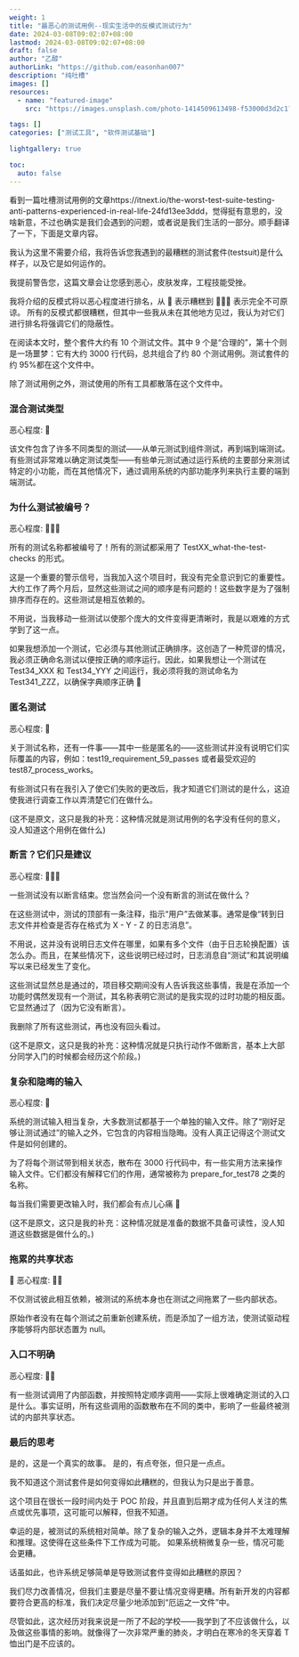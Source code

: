 ```yaml
---
weight: 1
title: "最恶心的测试用例--现实生活中的反模式测试行为"
date: 2024-03-08T09:02:07+08:00
lastmod: 2024-03-08T09:02:07+08:00
draft: false
author: "乙醇"
authorLink: "https://github.com/easonhan007"
description: "纯吐槽"
images: []
resources:
  - name: "featured-image"
    src: "https://images.unsplash.com/photo-1414509613498-f53000d3d2c1?w=300"

tags: []
categories: ["测试工具", "软件测试基础"]

lightgallery: true

toc:
  auto: false
---
```


看到一篇吐槽测试用例的文章https://itnext.io/the-worst-test-suite-testing-anti-patterns-experienced-in-real-life-24fd13ee3ddd，觉得挺有意思的，没啥新意，不过也确实是我们会遇到的问题，或者说是我们生活的一部分。顺手翻译了一下，下面是文章内容。

我认为这里不需要介绍，我将告诉您我遇到的最糟糕的测试套件(testsuit)是什么样子，以及它是如何运作的。

我提前警告您，这篇文章会让您感到恶心，皮肤发痒，工程技能受挫。

我将介绍的反模式将以恶心程度进行排名，从 🤮 表示糟糕到 🤮🤮🤮 表示完全不可原谅。
所有的反模式都很糟糕，但其中一些我从未在其他地方见过，我认为对它们进行排名将强调它们的隐蔽性。

在阅读本文时，整个套件大约有 10 个测试文件。其中 9 个是“合理的”，第十个则是一场噩梦：它有大约 3000 行代码，总共组合了约 80 个测试用例。测试套件的约 95%都在这个文件中。

除了测试用例之外，测试使用的所有工具都散落在这个文件中。

### 混合测试类型

恶心程度: 🤮

该文件包含了许多不同类型的测试——从单元测试到组件测试，再到端到端测试。有些测试非常难以确定测试类型——有些单元测试通过运行系统的主要部分来测试特定的小功能，而在其他情况下，通过调用系统的内部功能序列来执行主要的端到端测试。

### 为什么测试被编号？

恶心程度: 🤮🤮🤮

所有的测试名称都被编号了！所有的测试都采用了 TestXX_what-the-test-checks 的形式。

这是一个重要的警示信号，当我加入这个项目时，我没有完全意识到它的重要性。大约工作了两个月后，显然这些测试之间的顺序是有问题的！这些数字是为了强制排序而存在的。这些测试是相互依赖的。

不用说，当我移动一些测试以使那个庞大的文件变得更清晰时，我是以艰难的方式学到了这一点。

如果我想添加一个测试，它必须与其他测试正确排序。这创造了一种荒谬的情况，我必须正确命名测试以便按正确的顺序运行。因此，如果我想让一个测试在 Test34_XXX 和 Test34_YYY 之间运行，我必须将我的测试命名为 Test341_ZZZ，以确保字典顺序正确 🤯

### 匿名测试

恶心程度: 🤮

关于测试名称，还有一件事——其中一些是匿名的——这些测试并没有说明它们实际覆盖的内容，例如：test19_requirement_59_passes 或者最受欢迎的 test87_process_works。

有些测试只有在我引入了使它们失败的更改后，我才知道它们测试的是什么，这迫使我进行调查工作以弄清楚它们在做什么。

(这不是原文，这只是我的补充：这种情况就是测试用例的名字没有任何的意义，没人知道这个用例在做什么)

### 断言？它们只是建议

恶心程度: 🤮🤮🤮

一些测试没有以断言结束。您当然会问一个没有断言的测试在做什么？

在这些测试中，测试的顶部有一条注释，指示“用户”去做某事。通常是像“转到日志文件并检查是否存在格式为 X - Y - Z 的日志消息”。

不用说，这并没有说明日志文件在哪里，如果有多个文件（由于日志轮换配置）该怎么办。而且，在某些情况下，这些说明已经过时，日志消息自“测试”和其说明编写以来已经发生了变化。

这些测试显然总是通过的，项目移交期间没有人告诉我这些事情，我是在添加一个功能时偶然发现有一个测试，其名称表明它测试的是我实现的过时功能的相反面。它显然通过了（因为它没有断言）。

我删除了所有这些测试，再也没有回头看过。

(这不是原文，这只是我的补充：这种情况就是只执行动作不做断言，基本上大部分同学入门的时候都会经历这个阶段。)

### 复杂和隐晦的输入

恶心程度: 🤮

系统的测试输入相当复杂，大多数测试都基于一个单独的输入文件。除了“刚好足够让测试通过”的输入之外，它包含的内容相当隐晦。没有人真正记得这个测试文件是如何创建的。

为了将每个测试带到相关状态，散布在 3000 行代码中，有一些实用方法来操作输入文件。它们都没有解释它们的作用，通常被称为 prepare_for_test78 之类的名称。

每当我们需要更改输入时，我们都会有点儿心痛 🥲

(这不是原文，这只是我的补充：这种情况就是准备的数据不具备可读性，没人知道这些数据是做什么的。)

### 拖累的共享状态

🤮 恶心程度: 🤮🤮

不仅测试彼此相互依赖，被测试的系统本身也在测试之间拖累了一些内部状态。

原始作者没有在每个测试之前重新创建系统，而是添加了一组方法，使测试驱动程序能够将内部状态置为 null。

### 入口不明确

恶心程度: 🤮🤮

有一些测试调用了内部函数，并按照特定顺序调用——实际上很难确定测试的入口是什么。事实证明，所有这些调用的函数散布在不同的类中，影响了一些最终被测试的内部共享状态。

### 最后的思考

是的，这是一个真实的故事。
是的，有点夸张，但只是一点点。

我不知道这个测试套件是如何变得如此糟糕的，但我认为只是出于善意。

这个项目在很长一段时间内处于 POC 阶段，并且直到后期才成为任何人关注的焦点或优先事项，这可能可以解释，但我不知道。

幸运的是，被测试的系统相对简单。除了复杂的输入之外，逻辑本身并不太难理解和推理。这使得在这些条件下工作成为可能。
如果系统稍微复杂一些，情况可能会更糟。

话虽如此，也许系统足够简单是导致测试套件变得如此糟糕的原因？

我们尽力改善情况，但我们主要是尽量不要让情况变得更糟。所有新开发的内容都要符合更高的标准，我们决定尽量少地添加到“厄运之一文件”中。

尽管如此，这次经历对我来说是一所了不起的学校——我学到了不应该做什么，以及做这些事情的影响。就像得了一次非常严重的肺炎，才明白在寒冷的冬天穿着 T 恤出门是不应该的。

